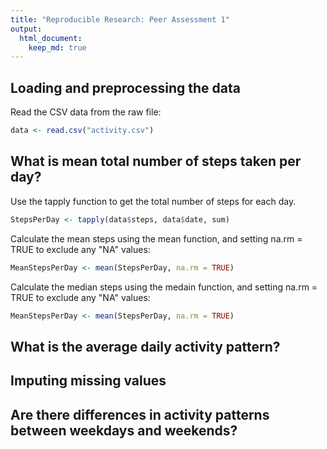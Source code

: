 ```yaml
---
title: "Reproducible Research: Peer Assessment 1"
output: 
  html_document:
    keep_md: true
---
```



## Loading and preprocessing the data

Read the CSV data from the raw file:

```r
data <- read.csv("activity.csv")
```


## What is mean total number of steps taken per day?

Use the tapply function to get the total number of steps for each day. 

```r
StepsPerDay <- tapply(data$steps, data$date, sum)
```

Calculate the mean steps using the mean function, and setting na.rm = TRUE to exclude any "NA" values:

```r
MeanStepsPerDay <- mean(StepsPerDay, na.rm = TRUE)
```
  
Calculate the median steps using the medain function, and setting na.rm = TRUE to exclude any "NA" values:

```r
MeanStepsPerDay <- mean(StepsPerDay, na.rm = TRUE)
```
    
  
  
  

## What is the average daily activity pattern?



## Imputing missing values



## Are there differences in activity patterns between weekdays and weekends?

